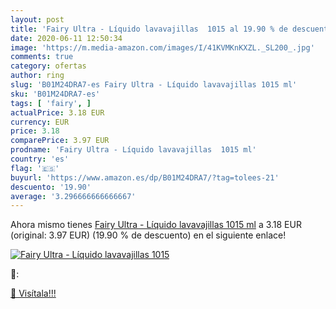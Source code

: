 ```yaml
---
layout: post
title: 'Fairy Ultra - Líquido lavavajillas  1015 al 19.90 % de descuento'
date: 2020-06-11 12:50:34
image: 'https://m.media-amazon.com/images/I/41KVMKnKXZL._SL200_.jpg'
comments: true
category: ofertas
author: ring
slug: 'B01M24DRA7-es Fairy Ultra - Líquido lavavajillas 1015 ml'
sku: 'B01M24DRA7-es'
tags: [ 'fairy', ]
actualPrice: 3.18 EUR
currency: EUR
price: 3.18
comparePrice: 3.97 EUR
prodname: 'Fairy Ultra - Líquido lavavajillas  1015 ml'
country: 'es'
flag: '🇪🇸'
buyurl: 'https://www.amazon.es/dp/B01M24DRA7/?tag=tolees-21'
descuento: '19.90'
average: '3.296666666666667'
---
```


Ahora mismo tienes [Fairy Ultra - Líquido lavavajillas  1015 ml](https://www.amazon.es/dp/B01M24DRA7/?tag=tolees-21) a 3.18 EUR (original: 3.97 EUR) (19.90 %  de descuento) en el siguiente enlace!

[![Fairy Ultra - Líquido lavavajillas  1015](https://m.media-amazon.com/images/I/41KVMKnKXZL._SL200_.jpg)](https://www.amazon.es/dp/B01M24DRA7/?tag=tolees-21)

🔎:


[🛒 Visítala!!!](https://www.amazon.es/dp/B01M24DRA7/?tag=tolees-21)
